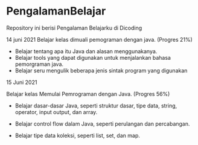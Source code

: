 # PengalamanBelajar
Repository ini berisi Pengalaman Belajarku di Dicoding

14 juni 2021
Belajar kelas dimuali pemograman dengan java. (Progres 21%)
* Belajar tentang apa itu Java dan alasan menggunakanya.
* Belajar tools yang dapat digunakan untuk menjalankan bahasa pemorgraman java.
* Belajar seru mengulik beberapa jenis sintak program yang digunakan


15 Juni 2021

Belajar kelas Memulai Pemrograman dengan Java. (Progres 56%)

  * Belajar dasar-dasar Java, seperti struktur dasar, tipe data, string, operator, input output, dan array.

  * Belajar control flow dalam Java, seperti perulangan dan percabangan.

  * Belajar tipe data koleksi, seperti list, set, dan map.
